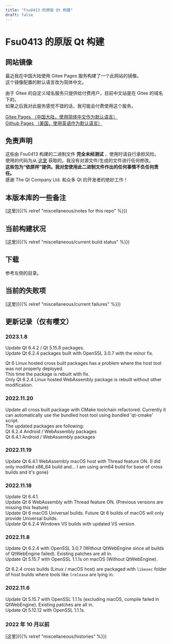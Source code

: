 ```yaml
---
title: "Fsu0413 的原版 Qt 构建"
draft: false
---
```


# Fsu0413 的原版 Qt 构建

## 网站镜像

最近我在中国大陆使用 Gitee Pages 服务构建了一个此网站的镜像。  
这个镜像配置的默认语言改为简体中文。

由于 Gitee 的自定义域名服务只提供给付费用户，目前中文站是在 Gitee 的域名下的。  
如果之后我对此服务感觉不错的话，我可能会付费使用这个服务。

[Gitee Pages （中国大陆，使用简体中文作为默认语言）](https://fsu0413.gitee.io/qtcompile/)  
[Github Pages （美国，使用英语作为默认语言）](https://build-qt.fsu0413.me/)

## 免责声明

这些由 Fsu0413 构建的二进制文件 __完全未经测试__ ，使用时请自行承担风险。  
使用的代码为从 [这里](http://download.qt.io) 获取的。我没有对源文件/生成的文件进行任何修改。  
__这些包为“依原样”提供。我对您使用此二进制文件作出的任何事情不负任何责任。__  
感谢 The Qt Company Ltd. 和众多 Qt 的开发者的绝妙工作！

## 本版本库的一些备注

[这里]({{% relref "miscellaneous/notes for this repo" %}})

## 当前构建状况

[这里]({{% relref "miscellaneous/current build status" %}})

## 下载

参考左侧的目录。

## 当前的失败项

[这里]({{% relref "miscellaneous/current failures" %}})

## 更新记录（仅有嘤文）

### 2023.1.8
Update Qt 6.4.2 / Qt 5.15.8 packages.  
Update Qt 6.2.4 packages built with OpenSSL 3.0.7 with the minor fix.

Qt 6 Linux hosted cross built packages has a problem where the host tool was not properly deployed.  
This time the package is rebuilt with fix.  
Only Qt 6.2.4 Linux hosted WebAssembly package is rebuilt without other modification.

### 2022.11.20
Update all cross built package with CMake toolchain refactored. Currently it can automatically use the bundled host tool using bundled 'qt-cmake' script.  
The updated packages are following:  
Qt 6.2.4 Android / WebAssembly packages  
Qt 6.4.1 Android / WebAssembly packages

### 2022.11.19
Update Qt 6.4.1 WebAssembly macOS host with Thread feature ON. (I did only modified x86_64 build and... I am using arm64 build for base of cross builds and it's gone)

### 2022.11.18
Update Qt 6.4.1.  
Update Qt 6 WebAssembly with Thread feature ON. (Previous versions are missing this feature)   
Update Qt 6 macOS Universal builds. Future Qt 6 builds of macOS will only provide Universal builds.  
Update Qt 6.2.4 Windows VS builds with updated VS version.

### 2022.11.8
Update Qt 6.2.4 with OpenSSL 3.0.7 (Without QtWebEngine since all builds of QtWebEngine failed). Existing patches are all in.  
Update Qt 5.15.7 with OpenSSL 1.1.1s on macOS (Without QtWebEngine).

Qt 6.2.4 cross builds (Linux / macOS host) are packaged with `libexec` folder of host builds where tools like `lrelease` are lying in.

### 2022.11.6
Update Qt 5.15.7 with OpenSSL 1.1.1s (excluding macOS, compile failed in QtWebEngine). Existing patches are all in.   
Update Qt 5.12.12 with OpenSSL 1.1.1s.

### 2022 年 10 月以前

[这里]({{% relref "miscellaneous/histories" %}})
